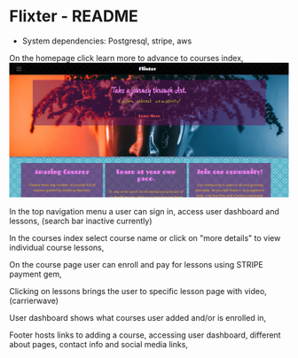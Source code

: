# Flixter - README

* System dependencies: Postgresql, stripe, aws

On the homepage click learn more to advance to courses index,
![Homepage.png](/app/assets/images/Homepage.png)

In the top navigation menu a user can sign in, access user dashboard and lessons, (search bar inactive currently)


In the courses index select course name or click on "more details" to view individual course lessons,


On the course page user can enroll and pay for lessons using STRIPE payment gem,


Clicking on lessons brings the user to specific lesson page with video, (carrierwave)


User dashboard shows what courses user added and/or is enrolled in,


Footer hosts links to adding a course, accessing user dashboard, different about pages, contact info and social media links,



